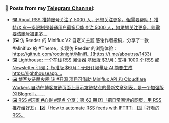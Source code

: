 ### 📰 Posts from my [Telegram Channel](https://t.me/s/aboutrss):
<!-- BLOG-POST-LIST:START -->
- [🖼 About RSS 推特账号关注了 5000 人，还想关注更多，但需要帮助！ 推特/X 有一条限制是普通用户最多只能关注 5000 人，如果想关注更多，则需要该账号被更多...](https://t.me/aboutrss/1434)
- [🖼 仿 Reeder 的 Miniflux V2 自定义主题 感谢作者投稿，分享了一款 #Miniflux 的 #Theme，实现仿 Reeder 的浏览体验： https://github.com/rootknight/Minifl...](https://t.me/aboutrss/1433)
- [🖼 Lighthouse: 一个在线 RSS 阅读器 基础版 $3/月：支持 1000 个 RSS 或 Newsletter 订阅； 标准版 $6/月：无限订阅量及 AI 摘要生成 https://lighthouseapp....](https://t.me/aboutrss/1432)
- [🖼 博客友链朋友圈 该 #开源 项目可借助 Miniflux API 和 Cloudflare Workers 自动在博客友链页面上展示友链站点的最新文章列表，是一个加强版的 Blogroll 。 ...](https://t.me/aboutrss/1431)
- [🖼 RSS #玩家 #心得 #观点 分享：第 62 期 1️⃣「把日常阅读的网页，用 RSS 推荐给好友」 2️⃣「How to automate RSS feeds with IFTTT」 3️⃣「好看的 RSS...](https://t.me/aboutrss/1430)
<!-- BLOG-POST-LIST:END -->

<!--
**AboutRSS/AboutRSS** is a ✨ _special_ ✨ repository because its `README.md` (this file) appears on your GitHub profile.

Here are some ideas to get you started:

- 🔭 I’m currently working on ...
- 🌱 I’m currently learning ...
- 👯 I’m looking to collaborate on ...
- 🤔 I’m looking for help with ...
- 💬 Ask me about ...
- 📫 How to reach me: ...
- 😄 Pronouns: ...
- ⚡ Fun fact: ...
-->
